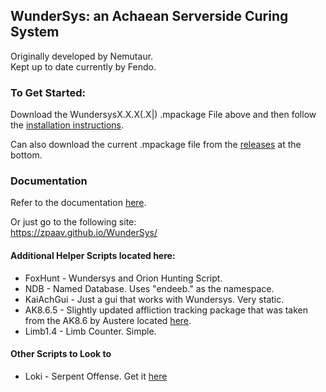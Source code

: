 ## WunderSys: an Achaean Serverside Curing System   
Originally developed by Nemutaur.  
Kept up to date currently by Fendo.  

### To Get Started:
Download the WundersysX.X.X(.X|) .mpackage File above and then follow the [installation instructions](https://zpaav.github.io/WunderSys/installation.html).

Can also download the current .mpackage file from the [releases](https://github.com/zpaav/WunderSys/releases/tag/v2.1.9) at the bottom.


### Documentation
Refer to the documentation [here](https://zpaav.github.io/WunderSys/).  

Or just go to the following site:  
https://zpaav.github.io/WunderSys/ 

#### Additional Helper Scripts located here:
- FoxHunt - Wundersys and Orion Hunting Script.
- NDB - Named Database. Uses "endeeb." as the namespace.
- KaiAchGui - Just a gui that works with Wundersys. Very static.
- AK8.6.5 - Slightly updated affliction tracking package that was taken from the AK8.6 by Austere located [here](https://www.dropbox.com/scl/fo/04ci9tq4rivks1r4oar37/ABxzEVpvvrBvjv9V4IYc2s0?rlkey=kyu53u5f96w5ra05xkkvujd3d&e=2&dl=0).
- Limb1.4 - Limb Counter. Simple. 

#### Other Scripts to Look to
- Loki - Serpent Offense. Get it [here](https://github.com/Hikagejuunin/Loki)
